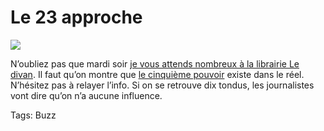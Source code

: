 # Le 23 approche

![](https://tcrouzet.comhttps://tcrouzet.com/images_tc/ledivanvit.jpg)

N’oubliez pas que mardi soir [je vous attends nombreux à la librairie Le divan](http://blog.tcrouzet.com/2006/12/22/rdv-au-divan-le-23-janvier/). Il faut qu’on montre que [le cinquième pouvoir](http://blog.tcrouzet.com/le-cinquieme-pouvoir/) existe dans le réel. N’hésitez pas à relayer l’info. Si on se retrouve dix tondus, les journalistes vont dire qu’on n’a aucune influence.

Tags: Buzz